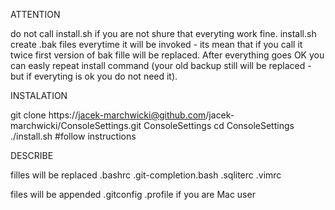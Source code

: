 ATTENTION

do not call install.sh if you are not shure that everyting work fine.
install.sh create .bak files everytime it will be invoked - its mean
that if you call it twice first version of bak fille will be replaced.
After everything goes OK you can easly repeat install command (your
old backup still will be replaced - but if everyting is ok you do not
need it).

INSTALATION

git clone https://jacek-marchwicki@github.com/jacek-marchwicki/ConsoleSettings.git ConsoleSettings
cd ConsoleSettings
./install.sh
#follow instructions

DESCRIBE

filles will be replaced
.bashrc
.git-completion.bash
.sqliterc
.vimrc

files will be appended
.gitconfig
.profile if you are Mac user

